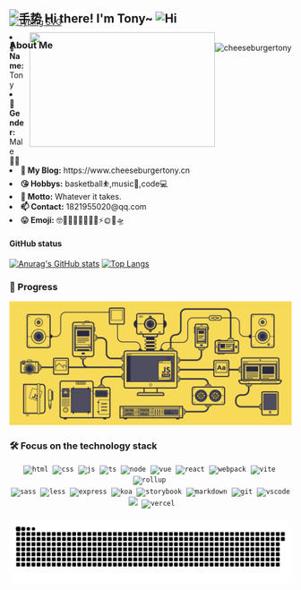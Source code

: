 <!--
## <img src="https://media.giphy.com/media/hvRJCLFzcasrR4ia7z/giphy.gif" width="25" alt="手势"> Hi I'm Tony~ 

[![Typing SVG](https://readme-typing-svg.demolab.com?font=Itim&size=26&pause=1000&repeat=false&vCenter=true&width=435&lines=A+front-end+developer)](https://git.io/typing-svg)
-->

<h2 style="margin-bottom: -30px;">
  <img src="https://media.giphy.com/media/hvRJCLFzcasrR4ia7z/giphy.gif" width="25" alt="手势">
  Hi there! I'm Tony~ 
  <img src="https://emojis.slackmojis.com/emojis/images/1588866973/8934/hellokittydance.gif?1588866973" alt="Hi" width="30" />
</h2>
<a href="https://github.com/cheeseburgertony">
  <div align="right" >
    <img align="right" src="https://count.getloli.com/get/@:cheeseburgertony?theme=3d-num" alt="cheeseburgertony" style="margin-top: 60px;"/>
  </div>
</a>

[![Typing SVG](https://readme-typing-svg.demolab.com?font=Itim&size=26&pause=1000&repeat=false&vCenter=true&width=435&lines=A+front-end+developer)](https://git.io/typing-svg)
<!-- https://readme-typing-svg.demolab.com/demo/ -->
### About Me


<div align="center" style="margin-top: -50px;">
  <a href="https://www.cheeseburgertony.cn/" align="right" >
    <!--
    <img src="https://media.giphy.com/media/cx68jjgHOB9Nws7qes/giphy.gif?cid=790b7611h023wrfx5lk6qvvdqbx1gpe0vq98xv0iljok9i7s&ep=v1_gifs_search&rid=giphy.gif&ct=g" align="right" width="330.5px" height="205.5px" style="margin-left: 10px;">
    -->
    <img src="https://media.giphy.com/media/dGuG7iu51KkGWikYDp/giphy.gif?cid=ecf05e47bwpv8fqytrh4cg08ms5r50vvahsq7a3jbsjr3iue&ep=v1_gifs_search&rid=giphy.gif&ct=g" align="right" width="330.5px" height="205.5px" style="margin-left: 10px;">
  </a>
</div>

<div>
  <li>
   <b>🐼 Name:</b> Tony
  </li>
  <li>
    <b>👯 Gender:</b> Male👱‍♂️
  </li>
  <li>
    <b>🍔 My Blog:</b> https://www.cheeseburgertony.cn
  </li>
  <li>
    <b>😘 Hobbys:</b> basketball⛹️,music🎵,code💻
  </li>
  <li>
    <b>💬 Motto:</b> Whatever it takes.
  </li>
  <li>
    <b>📫 Contact:</b> 1821955020@qq.com
  </li>
  <li>
    <b>😛 Emoji:</b> 🤓🦢🐉🐔🦄🐼🐨🚀⚡🌞🍎🛸
  </li>
</div>

#### GitHub status

<!--
[![Anurag's GitHub stats](https://github-readme-stats.vercel.app/api?username=cheeseburgertony&hide_border=true&hide_title=true&count_private=true&show_icons=true&bg_color=71B8DD,5EAFDA,FFC2E1,FCD9B9)](https://github.com/anuraghazra/github-readme-stats)
[![Top Langs](https://github-readme-stats.vercel.app/api/top-langs/?username=cheeseburgertony&layout=compact&hide_border=true&bg_color=FFF1CD,FCD9B9,FFC2E1,5EAFDA)](https://github.com/anuraghazra/github-readme-stats)
-->

[![Anurag's GitHub stats](https://github-readme-stats.vercel.app/api?username=cheeseburgertony&hide_border=true&hide_title=true&count_private=true&show_icons=true&theme=tokyonight)](https://github.com/anuraghazra/github-readme-stats)
[![Top Langs](https://github-readme-stats.vercel.app/api/top-langs/?username=cheeseburgertony&layout=compact&hide_border=true&theme=tokyonight)](https://github.com/anuraghazra/github-readme-stats)

### 🎯 Progress

![](./machine.gif)

### 🛠 Focus on the technology stack

<div align="center">
  <code><img height="40" src="https://api.iconify.design/devicon:html5.svg" alt="html"></code>&nbsp;
  <code><img height="40" src="https://api.iconify.design/devicon:css3.svg" alt="css"></code>&nbsp;
  <code><img height="40" src="https://api.iconify.design/devicon:javascript.svg" alt="js"></code>&nbsp;
  <code><img height="40" src="https://api.iconify.design/devicon:typescript.svg" alt="ts"></code>&nbsp;
  <code><img height="40" src="https://api.iconify.design/devicon:nodejs.svg" alt="node"></code>&nbsp;
  <code><img height="40" src="https://api.iconify.design/devicon:vuejs.svg" alt="vue"></code>&nbsp;
  <code><img height="40" src="https://api.iconify.design/devicon:react.svg" alt="react"></code>&nbsp;
  <code><img height="40" src="https://api.iconify.design/devicon:webpack.svg" alt="webpack"></code>&nbsp;
  <code><img height="40" src="https://api.iconify.design/devicon:vitejs.svg" alt="vite"></code>&nbsp;
  <code><img height="40" src="https://api.iconify.design/devicon:rollup.svg" alt="rollup"></code>&nbsp;
</div>

<div style="margin: 2px;"/>

<div align="center">
  <code><img height="40" src="https://api.iconify.design/devicon:sass.svg" alt="sass"></code>&nbsp;
  <code><img height="40" src="https://api.iconify.design/skill-icons:less-dark.svg" alt="less"></code>&nbsp;
  <code><img height="40" src="https://api.iconify.design/devicon:express.svg" alt="express"></code>&nbsp;
  <code><img height="40" width="40" src="https://api.iconify.design/logos:koa.svg" alt="koa"></code>&nbsp;
  <code><img height="40" src="https://api.iconify.design/devicon:storybook.svg" alt="storybook"></code>&nbsp;
  <code><img height="40" src="https://api.iconify.design/devicon:markdown.svg" alt="markdown"></code>&nbsp;
  <code><img height="40" src="https://api.iconify.design/devicon:git.svg" alt="git"></code>&nbsp;
  <code><img height="40" src="https://api.iconify.design/devicon:vscode.svg" alt="vscode"></code>&nbsp;
  <code><img height="40" src="https://api.iconify.design/skill-icons:github-dark.svg"></code>&nbsp;
  <code><img height="40" src="https://api.iconify.design/skill-icons:vercel-dark.svg" alt="vercel"></code>&nbsp;
</div>

###

<img src="https://raw.githubusercontent.com/cheeseburgertony/cheeseburgertony/output/snake.svg" alt="Snake animation" />

###


<!--
**cheeseburgertony/cheeseburgertony** is a ✨ _special_ ✨ repository because its `README.md` (this file) appears on your GitHub profile.

Here are some ideas to get you started:

- 🔭 I’m currently working on ...
- 🌱 I’m currently learning ...
- 👯 I’m looking to collaborate on ...
- 🤔 I’m looking for help with ...
- 💬 Ask me about ...
- 📫 How to reach me: ...
- 😄 Pronouns: ...
- ⚡ Fun fact: ...
-->
